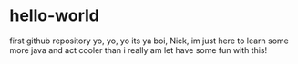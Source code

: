 # hello-world
first github repository
yo, yo, yo its ya boi, Nick, im just here to learn some more java and act cooler than i really am
let have some fun with this!
